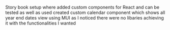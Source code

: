 Story book setup where added custom components for React and can be tested as well as used 
created custom calendar component which shows all year end dates view using MUI as I noticed there were no libaries achieving it with the functionalities I wanted
